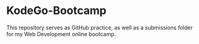 # KodeGo-Bootcamp

This repository serves as GitHub practice, as well as a submissions folder for my Web Development online bootcamp.
